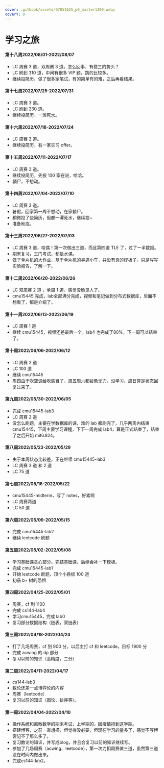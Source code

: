 ```yaml
---
cover: .gitbook/assets/97051625_p0_master1200.webp
coverY: 0
---
```


# 学习之旅

#### 第十八周2022/08/01-2022/08/07

* LC 周赛 3 道，双周赛 3 道。怎么回事，有稳三的势头？
* LC 刷到 310 道，中间有很多 VIP 题，跳的比较多。
* 继续投简历，做了很多家笔试，有的简单有的难，之后再看结果。

#### 第十七周2022/07/25-2022/07/31

* LC 周赛 3 道。
* LC 刷到 230 道。
* 继续投简历，一滩死水。

#### 第十六周2022/07/18-2022/07/24

* LC 周赛 2 道。
* 继续投简历，有一家实习 offer。

#### 第十五周2022/07/11-2022/07/17

* LC 周赛 2 道。
* 继续投简历，先投 100 家在说，哈哈。
* 躺尸，不想动。

#### 第十四周2022/07/04-2022/07/10

* LC 周赛 2 道。
* 暑假，回家第一周不想动，在家躺尸。
* 稍微投了些简历，但都一潭死水，继续投\~
* 准备秋招。

#### 第十三周2022/06/27-2022/07/03

* LC 周赛 3 道，哇偶！第一次做出三道，而且第四道 TLE 了，过了一半数据。
* 期末复习，三门考试，都是水课。
* 做了单片机的大作业，基于单片机的寻迹小车，并没有真的焊板子，只是写写实验报告，了解一下。

#### 第十二周2022/06/20-2022/06/26

* LC 双周赛 2 道 ，单周 1 道，感觉没脸见人了。
* cmu15445 完成，lab全部满分完成，视频和笔记做到分布式数据库，后面不想看了，都是介绍了。

#### 第十一周2022/06/13-2022/06/19

* LC 周赛 1 道
* 继续 cmu15445，视频还差最后一个，lab4 也完成了80%，下一周可以结束了。

#### 第十周2022/06/06-2022/06/12

* LC 周赛 2 道
* LC 100 道
* 继续 cmu15445
* 周四由于吹空调给吹感冒了，周五周六都疲惫无力，没学习，周日算是状态回复过来了。

#### 第九周2022/05/30-2022/06/05

* 完成 cmu15445-lab3
* LC 周赛 2 道
* 没怎么刷题，主要在学数据库的课，难的 lab 都刷完了，几乎两周内结束 cmu15445，下周主要学习课程，下下一周完成 lab4，算是正式结束了，结束了之后开始 mit6.824。

#### 第八周2022/05/23-2022/05/29

* 由于本周状态比较差，正在继续 cmu15445-lab3
* LC 周赛 3 道 和 2 道
* LC 75 道

#### 第七周2022/05/16-2022/05/22

* cmu15445-midterm，写了 notes，好累啊
* LC 周赛两道
* LC 50 道

#### 第六周2022/05/09-2022/05/15

* 完成 cmu15445-lab2
* 继续 leetcode 刷题

#### 第五周2022/05/02-2022/05/08

* 学习基础课贪心部分。完结基础课，后续会补一下模板。
* 完成 cmu15445-lab1
* 开始 leetcode 刷题，顶个小目标 100 道
* 初品 b+ 树的恐惧

#### 第四周2022/04/25-2022/05/01

* 周赛，cf 到 1100
* 完成 cs144-lab4
* 学习cmu15445，完成 lab0
* 复习部分数据结构（链表，双链表）

#### 第三周2022/04/18-2022/04/24

* 打了几场周赛，cf 到 900 分，以后主打 cf 和 leetcode，目标 1900 分
* 完成 acwing 的 dp 部分
* 复习以前的知识（高精度，二分）

#### 第二周2022/04/11-2022/04/17

* cs144-lab3
* 数论还差一点博弈论的内容
* 周赛（leetcode）
* 复习以前的知识（图论、排序等）。

#### 第一周2022/04/04-2022/04/10

* 操作系统和离散数学的期末考试，上学期的，因疫情拖到这学期。
* 搭建博客，之前一直想搭，但觉得没必要，但现在学习的量多了，感觉不写博客记不了那么多了。
* 复习数论的知识，并写成blog，并且会复习以前的知识继续写。
* 参加了几场周赛（acwing、leetcode），第一次力扣周赛做三道，虽然第三道没在时间内做出来。
* 完成cs144-lab2。
